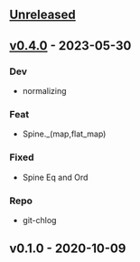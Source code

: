 <a name="unreleased"></a>
## [Unreleased]


<a name="v0.4.0"></a>
## [v0.4.0] - 2023-05-30
### Dev
- normalizing

### Feat
- Spine._(map,flat_map)

### Fixed
- Spine Eq and Ord

### Repo
- git-chlog


<a name="v0.1.0"></a>
## v0.1.0 - 2020-10-09

[Unreleased]: https://github.com/ohmrun/stx_om/compare/v0.4.0...HEAD
[v0.4.0]: https://github.com/ohmrun/stx_om/compare/v0.1.0...v0.4.0
